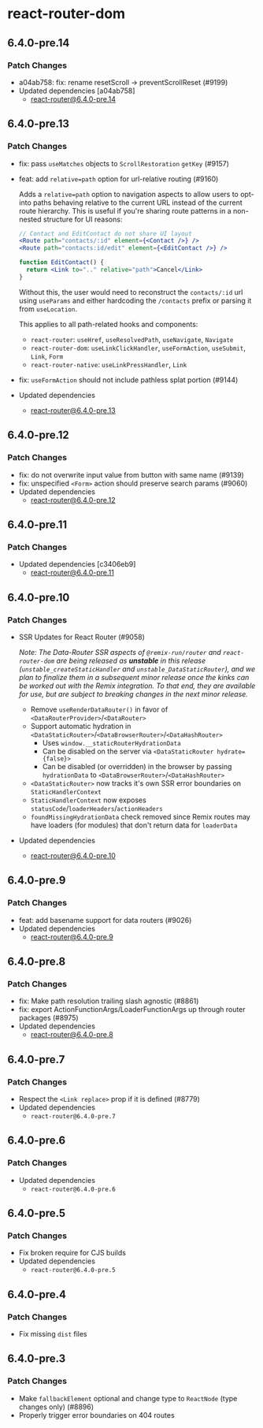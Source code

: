 # react-router-dom

## 6.4.0-pre.14

### Patch Changes

- a04ab758: fix: rename resetScroll -> preventScrollReset (#9199)
- Updated dependencies [a04ab758]
  - react-router@6.4.0-pre.14

## 6.4.0-pre.13

### Patch Changes

- fix: pass `useMatches` objects to `ScrollRestoration` `getKey` (#9157)
- feat: add `relative=path` option for url-relative routing (#9160)

  Adds a `relative=path` option to navigation aspects to allow users to opt-into paths behaving relative to the current URL instead of the current route hierarchy. This is useful if you're sharing route patterns in a non-nested structure for UI reasons:

  ```jsx
  // Contact and EditContact do not share UI layout
  <Route path="contacts/:id" element={<Contact />} />
  <Route path="contacts:id/edit" element={<EditContact />} />

  function EditContact() {
    return <Link to=".." relative="path">Cancel</Link>
  }
  ```

  Without this, the user would need to reconstruct the `contacts/:id` url using `useParams` and either hardcoding the `/contacts` prefix or parsing it from `useLocation`.

  This applies to all path-related hooks and components:

  - `react-router`: `useHref`, `useResolvedPath`, `useNavigate`, `Navigate`
  - `react-router-dom`: `useLinkClickHandler`, `useFormAction`, `useSubmit`, `Link`, `Form`
  - `react-router-native`: `useLinkPressHandler`, `Link`

- fix: `useFormAction` should not include pathless splat portion (#9144)
- Updated dependencies
  - react-router@6.4.0-pre.13

## 6.4.0-pre.12

### Patch Changes

- fix: do not overwrite input value from button with same name (#9139)
- fix: unspecified `<Form>` action should preserve search params (#9060)
- Updated dependencies
  - react-router@6.4.0-pre.12

## 6.4.0-pre.11

### Patch Changes

- Updated dependencies [c3406eb9]
  - react-router@6.4.0-pre.11

## 6.4.0-pre.10

### Patch Changes

- SSR Updates for React Router (#9058)

  _Note: The Data-Router SSR aspects of `@remix-run/router` and `react-router-dom` are being released as **unstable** in this release (`unstable_createStaticHandler` and `unstable_DataStaticRouter`), and we plan to finalize them in a subsequent minor release once the kinks can be worked out with the Remix integration. To that end, they are available for use, but are subject to breaking changes in the next minor release._

  - Remove `useRenderDataRouter()` in favor of `<DataRouterProvider>`/`<DataRouter>`
  - Support automatic hydration in `<DataStaticRouter>`/`<DataBrowserRouter>`/`<DataHashRouter>`
    - Uses `window.__staticRouterHydrationData`
    - Can be disabled on the server via `<DataStaticRouter hydrate={false}>`
    - Can be disabled (or overridden) in the browser by passing `hydrationData` to `<DataBrowserRouter>`/`<DataHashRouter>`
  - `<DataStaticRouter>` now tracks it's own SSR error boundaries on `StaticHandlerContext`
  - `StaticHandlerContext` now exposes `statusCode`/`loaderHeaders`/`actionHeaders`
  - `foundMissingHydrationData` check removed since Remix routes may have loaders (for modules) that don't return data for `loaderData`

- Updated dependencies
  - react-router@6.4.0-pre.10

## 6.4.0-pre.9

### Patch Changes

- feat: add basename support for data routers (#9026)
- Updated dependencies
  - react-router@6.4.0-pre.9

## 6.4.0-pre.8

### Patch Changes

- fix: Make path resolution trailing slash agnostic (#8861)
- fix: export ActionFunctionArgs/LoaderFunctionArgs up through router packages (#8975)
- Updated dependencies
  - react-router@6.4.0-pre.8

## 6.4.0-pre.7

### Patch Changes

- Respect the `<Link replace>` prop if it is defined (#8779)
- Updated dependencies
  - `react-router@6.4.0-pre.7`

## 6.4.0-pre.6

### Patch Changes

- Updated dependencies
  - `react-router@6.4.0-pre.6`

## 6.4.0-pre.5

### Patch Changes

- Fix broken require for CJS builds
- Updated dependencies
  - `react-router@6.4.0-pre.5`

## 6.4.0-pre.4

### Patch Changes

- Fix missing `dist` files

## 6.4.0-pre.3

### Patch Changes

- Make `fallbackElement` optional and change type to `ReactNode` (type changes only) (#8896)
- Properly trigger error boundaries on 404 routes
